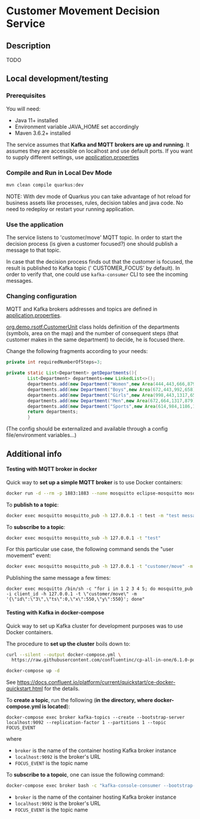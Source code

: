 # Customer Movement Decision Service

## Description
TODO

## Local development/testing

### Prerequisites

You will need:

- Java 11+ installed
- Environment variable JAVA_HOME set accordingly
- Maven 3.6.2+ installed

The service assumes that **Kafka and MQTT brokers are up and running**. It assumes they are accessible on localhost and
use default ports. If you want to supply different settings,
use [application.properties](./src/main/resources/application.properties)

### Compile and Run in Local Dev Mode

```sh
mvn clean compile quarkus:dev
```

NOTE: With dev mode of Quarkus you can take advantage of hot reload for business assets like processes, rules, decision
tables and java code. No need to redeploy or restart your running application.

### Use the application

The service listens to 'customer/move' MQTT topic. In order to start the decision process (is given a customer focused?)
one should publish a message to that topic.

In case that the decision process finds out that the customer is focused, the result is published to Kafka topic ('
CUSTOMER_FOCUS' by default). In order to verify that, one could use `kafka-consumer` CLI to see the incoming messages.


### Changing configuration

MQTT and Kafka brokers addresses and topics are defined in [application.properties](./src/main/resources/application.properties).

[org.demo.rsotf.CustomerUnit](./src/main/java/org/demo/rsotf/CustomerUnit.java) class holds definition of the
departments (symbols, area on the map) and the number of consequent steps (that customer makes in the same department) 
to decide, he is focused there.

Change the following fragments according to your needs:
```java
private int requiredNumberOfSteps=3;
```

```java
private static List<Department> getDepartments(){
        List<Department> departments=new LinkedList<>();
        departments.add(new Department("Women",new Area(444,443,666,879),""));
        departments.add(new Department("Boys",new Area(672,443,992,658),""));
        departments.add(new Department("Girls",new Area(998,443,1317,658),""));
        departments.add(new Department("Men",new Area(672,664,1317,879),""));
        departments.add(new Department("Sports",new Area(614,984,1186,1292),""));
        return departments;
        }
```

(The config should be externalized and available through a config file/environment variables...)

## Additional info

#### Testing with MQTT broker in docker

Quick way to **set up a simple MQTT broker** is to use Docker containers:

```sh
docker run -d --rm -p 1883:1883 --name mosquitto eclipse-mosquitto mosquitto -c /mosquitto-no-auth.conf
```

To **publish to a topic**:

```sh
docker exec mosquitto mosquitto_pub -h 127.0.0.1 -t test -m "test message"
```

To **subscribe to a topic**:

```sh
docker exec mosquitto mosquitto_sub -h 127.0.0.1 -t "test"
```

For this particular use case, the following command sends the "user movement" event:

```sh
docker exec mosquitto mosquitto_pub -h 127.0.0.1 -t "customer/move" -m '{"id":"3","ts":0,"x":550,"y":550}}'
```

Publishing the same message a few times:
```shell
docker exec mosquitto /bin/sh -c "for i in 1 2 3 4 5; do mosquitto_pub -i client_id -h 127.0.0.1 -t \"customer/move\" -m '{\"id\":\"3\",\"ts\":0,\"x\":550,\"y\":550}'; done"
```

#### Testing with Kafka in docker-compose

Quick way to set up Kafka cluster for development purposes was to use Docker containers.

The procedure to **set up the cluster** boils down to:

```sh
curl --silent --output docker-compose.yml \
  https://raw.githubusercontent.com/confluentinc/cp-all-in-one/6.1.0-post/cp-all-in-one/docker-compose.yml

docker-compose up -d
```

See https://docs.confluent.io/platform/current/quickstart/ce-docker-quickstart.html for the details.

To **create a topic**, run the following (**in the directory, where docker-compose.yml is located**):

```
docker-compose exec broker kafka-topics --create --bootstrap-server localhost:9092 --replication-factor 1 --partitions 1 --topic FOCUS_EVENT
```

where

* `broker` is the name of the container hosting Kafka broker instance
* `localhost:9092` is the broker's URL
* `FOCUS_EVENT` is the topic name

To **subscribe to a topoic**, one can issue the following command:

```sh
docker-compose exec broker bash -c "kafka-console-consumer --bootstrap-server localhost:9092 --topic FOCUS_EVENT"
```

* `broker` is the name of the container hosting Kafka broker instance
* `localhost:9092` is the broker's URL
* `FOCUS_EVENT` is the topic name
